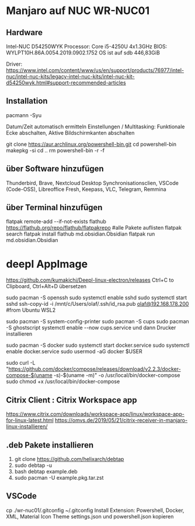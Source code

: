 # Manjaro auf NUC WR-NUC01 

## Hardware
Intel-NUC D54250WYK
Processor: Core i5-4250U  4x1.3GHz
BIOS: WYLPT10H.86A.0054.2019.0902.1752
OS ist auf sdb  446,83GiB

Driver: https://www.intel.com/content/www/us/en/support/products/76977/intel-nuc/intel-nuc-kits/legacy-intel-nuc-kits/intel-nuc-kit-d54250wyk.html#support-recommended-articles

## Installation
pacmann -Syu

Datum/Zeit automatisch ermitteln
Einstellungen / Multitasking: Funktionale Ecke abschalten, Aktive Bildschirmkanten abschalten

git clone https://aur.archlinux.org/powershell-bin.git
cd powershell-bin
makepkg -si
cd ..
rm powershell-bin -r -f

## über Software hinzufügen
Thunderbird, Brave, Nextcloud Desktop Synchronisationsclien, VSCode (Code-OSS), Libreoffice Fresh, 
Keepass, VLC, Telegram, Remmina

## über Terminal hinzufügen
flatpak remote-add --if-not-exists flathub https://flathub.org/repo/flathub/flatpakrepo  #alle Pakete auflisten
flatpak search 
flatpak install flathub md.obsidian.Obsidian
flatpak run md.obsidian.Obsidian

# deepl AppImage
https://github.com/kumakichi/Deepl-linux-electron/releases
Ctrl+C to Clipboard, Ctrl+Alt+D übersetzen

sudo pacman -S openssh
sudo systemctl enable sshd
sudo systemctl start sshd
ssh-copy-id -i /mnt/c/Users/olaf/.ssh/id_rsa.pub olaf@192.168.178.200 #from Ubuntu WSL2

sudo pacman -S system-config-printer 
sudo pacman -S cups
sudo pacman -S ghostscript
systemctl enable --now cups.service
und dann Drucker installieren

sudo pacman -S docker
sudo systemctl start docker.service
sudo systemctl enable docker.service
sudo usermod -aG docker $USER

sudo curl -L "https://github.com/docker/compose/releases/download/v2.2.3/docker-compose-$(uname -s)-$(uname -m)" -o /usr/local/bin/docker-compose
sudo chmod +x /usr/local/bin/docker-compose

## Citrix Client  : Citrix Workspace app
https://www.citrix.com/downloads/workspace-app/linux/workspace-app-for-linux-latest.html
https://omvs.de/2019/05/21/citrix-receiver-in-manjaro-linux-installieren/

## .deb Pakete installieren 
1. git clone https://github.com/helixarch/debtap
2. sudo debtap -u
3. bash debtap example.deb
4. sudo pacman -U example.pkg.tar.zst

## VSCode
cp ./wr-nuc01/.gitconfig ~/.gitconfig
Install Extension: Powershell, Docker, XML, Material Icon Theme
settings.json und powershell.json kopieren

